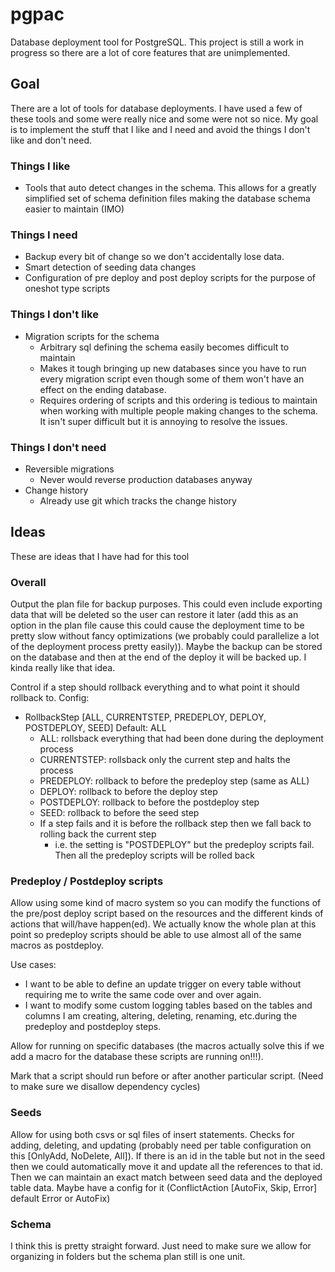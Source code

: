 # pgpac

Database deployment tool for PostgreSQL. This project is still a work in progress so there are a lot of core features that are unimplemented.

## Goal

There are a lot of tools for database deployments. I have used a few of these tools and some were really nice and some were not so nice. My goal is to implement the stuff that I like and I need and avoid the things I don't like and don't need.

### Things I like

- Tools that auto detect changes in the schema. This allows for a greatly simplified set of schema definition files making the database schema easier to maintain (IMO)

### Things I need

- Backup every bit of change so we don't accidentally lose data.
- Smart detection of seeding data changes
- Configuration of pre deploy and post deploy scripts for the purpose of oneshot type scripts

### Things I don't like

- Migration scripts for the schema
  - Arbitrary sql defining the schema easily becomes difficult to maintain
  - Makes it tough bringing up new databases since you have to run every migration script even though some of them won't have an effect on the ending database.
  - Requires ordering of scripts and this ordering is tedious to maintain when working with multiple people making changes to the schema. It isn't super difficult but it is annoying to resolve the issues.

### Things I don't need

- Reversible migrations
  - Never would reverse production databases anyway
- Change history
  - Already use git which tracks the change history

## Ideas

These are ideas that I have had for this tool

### Overall

Output the plan file for backup purposes. This could even include exporting data that will be deleted so the user can restore it later (add this as an option in the plan file cause this could cause the deployment time to be pretty slow without fancy optimizations (we probably could parallelize a lot of the deployment process pretty easily)). Maybe the backup can be stored on the database and then at the end of the deploy it will be backed up. I kinda really like that idea.

Control if a step should rollback everything and to what point it should rollback to. Config:

- RollbackStep [ALL, CURRENTSTEP, PREDEPLOY, DEPLOY, POSTDEPLOY, SEED] Default: ALL
  - ALL: rollsback everything that had been done during the deployment process
  - CURRENTSTEP: rollsback only the current step and halts the process
  - PREDEPLOY: rollback to before the predeploy step (same as ALL)
  - DEPLOY: rollback to before the deploy step
  - POSTDEPLOY: rollback to before the postdeploy step
  - SEED: rollback to before the seed step
  - If a step fails and it is before the rollback step then we fall back to rolling back the current step
    - i.e. the setting is "POSTDEPLOY" but the predeploy scripts fail. Then all the predeploy scripts will be rolled back

### Predeploy / Postdeploy scripts

Allow using some kind of macro system so you can modify the functions of the pre/post deploy script based on the resources and the different kinds of actions that will/have happen(ed). We actually know the whole plan at this point so predeploy scripts should be able to use almost all of the same macros as postdeploy.

Use cases:

- I want to be able to define an update trigger on every table without requiring me to write the same code over and over again.
- I want to modify some custom logging tables based on the tables and columns I am creating, altering, deleting, renaming, etc.during the predeploy and postdeploy steps.

Allow for running on specific databases (the macros actually solve this if we add a macro for the database these scripts are running on!!!).

Mark that a script should run before or after another particular script. (Need to make sure we disallow dependency cycles)

### Seeds

Allow for using both csvs or sql files of insert statements. Checks for adding, deleting, and updating (probably need per table configuration on this [OnlyAdd, NoDelete, All]). If there is an id in the table but not in the seed then we could automatically move it and update all the references to that id. Then we can maintain an exact match between seed data and the deployed table data. Maybe have a config for it (ConflictAction [AutoFix, Skip, Error] default Error or AutoFix)

### Schema

I think this is pretty straight forward. Just need to make sure we allow for organizing in folders but the schema plan still is one unit.
